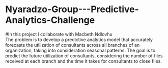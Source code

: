 # Nyaradzo-Group---Predictive-Analytics-Challenge
#In this project l collaborate with Macbeth Ndlovhu  
 The problem is to develop a predictive analytics model that accurately forecasts the utilization of consultants across all branches of an organization, taking into consideration seasonal patterns. The goal is to predict the future utilization of consultants, considering the number of files received at each branch and the time it takes for consultants to close files.
